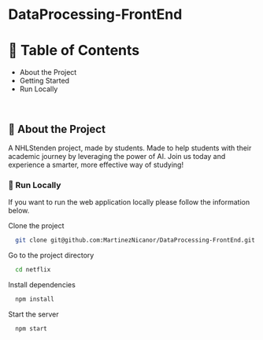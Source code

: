 # DataProcessing-FrontEnd
<!-- Table of Contents -->
# :notebook_with_decorative_cover: Table of Contents

- About the Project
- Getting Started
- Run Locally

</br>


<!-- About the Project -->
## :star2: About the Project

A NHLStenden project, made by students. 
Made to help students with their academic journey by leveraging the power of AI. 
Join us today and experience a smarter, more effective way of studying!

<!-- Run Locally -->
### :running: Run Locally

If you want to run the web application locally please follow the information below.

Clone the project

```bash
  git clone git@github.com:MartinezNicanor/DataProcessing-FrontEnd.git
```

Go to the project directory

```bash
  cd netflix
```

Install dependencies

```bash
  npm install
```

Start the server

```bash
  npm start
```